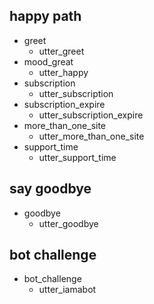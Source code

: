 ## happy path
* greet
  - utter_greet
* mood_great
  - utter_happy
* subscription
  - utter_subscription
* subscription_expire
  - utter_subscription_expire
* more_than_one_site
  - utter_more_than_one_site
* support_time
  - utter_support_time

## say goodbye
* goodbye
  - utter_goodbye

## bot challenge
* bot_challenge
  - utter_iamabot
